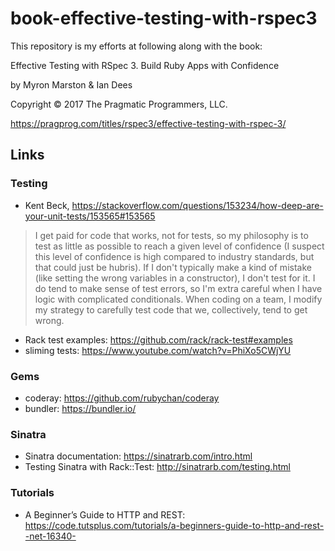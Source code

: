 # book-effective-testing-with-rspec3

This repository is my efforts at following along with the book:

Effective Testing with RSpec 3. Build Ruby Apps with Confidence

by Myron Marston & Ian Dees

Copyright © 2017 The Pragmatic Programmers, LLC.

https://pragprog.com/titles/rspec3/effective-testing-with-rspec-3/

## Links

### Testing
- Kent Beck, https://stackoverflow.com/questions/153234/how-deep-are-your-unit-tests/153565#153565
> I get paid for code that works, not for tests, so my philosophy is to test as little as possible to reach a given level of confidence (I suspect this level of confidence is high compared to industry standards, but that could just be hubris). If I don't typically make a kind of mistake (like setting the wrong variables in a constructor), I don't test for it. I do tend to make sense of test errors, so I'm extra careful when I have logic with complicated conditionals. When coding on a team, I modify my strategy to carefully test code that we, collectively, tend to get wrong.
- Rack test examples: https://github.com/rack/rack-test#examples
- sliming tests: https://www.youtube.com/watch?v=PhiXo5CWjYU


### Gems
- coderay: https://github.com/rubychan/coderay
- bundler: https://bundler.io/

### Sinatra
- Sinatra documentation: https://sinatrarb.com/intro.html
- Testing Sinatra with Rack::Test: http://sinatrarb.com/testing.html

### Tutorials
- A Beginner’s Guide to HTTP and REST: https://code.tutsplus.com/tutorials/a-beginners-guide-to-http-and-rest--net-16340- 